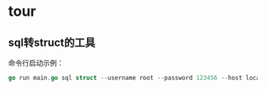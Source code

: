 # tour
## sql转struct的工具
命令行启动示例：
```go
go run main.go sql struct --username root --password 123456 --host localhost --db=数据库名 --table "表名"
```
